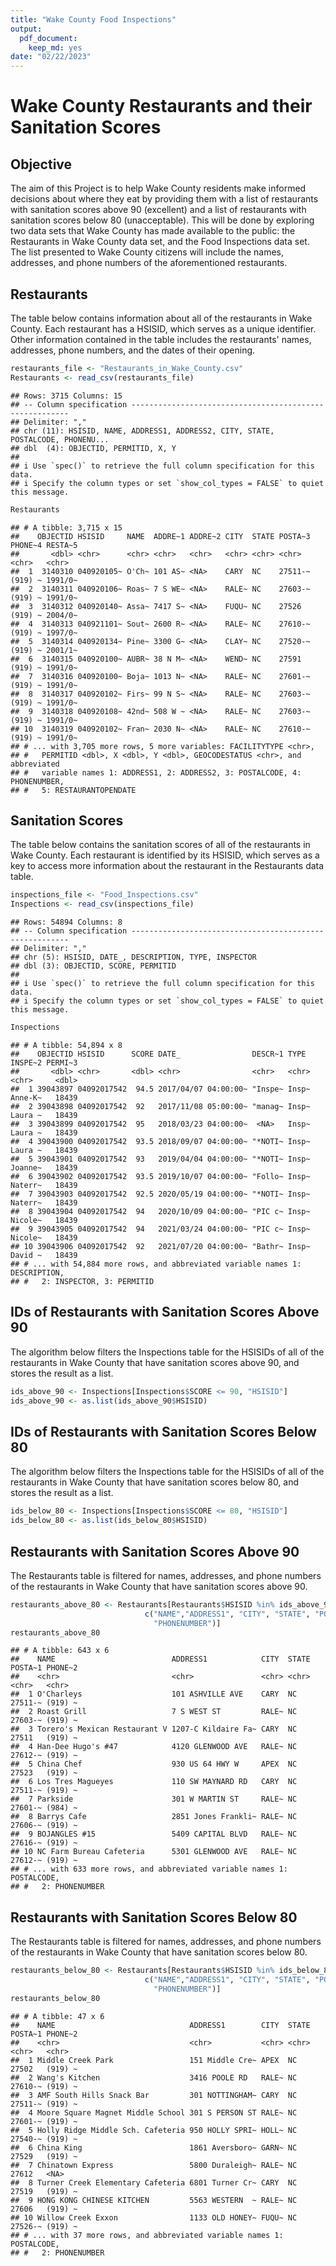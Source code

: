 ```yaml
---
title: "Wake County Food Inspections"
output:
  pdf_document:
    keep_md: yes
date: "02/22/2023"
---
```




# Wake County Restaurants and their Sanitation Scores

## Objective

The aim of this Project is to help Wake County residents make informed decisions
about where they eat by providing them with a list of restaurants with
sanitation scores above 90 (excellent) and a list of restaurants with
sanitation scores below 80 (unacceptable). This will be done by exploring two
data sets that Wake County has made available to the public: the Restaurants in
Wake County data set, and the Food Inspections data set. The list presented to
Wake County citizens will include the names, addresses, and phone numbers of the
aforementioned restaurants.


## Restaurants

The table below contains information about all of the restaurants in Wake
County. Each restaurant has a HSISID, which serves as a unique identifier. Other
information contained in the table includes the restaurants' names, addresses,
phone numbers, and the dates of their opening.


```r
restaurants_file <- "Restaurants_in_Wake_County.csv"
Restaurants <- read_csv(restaurants_file)
```

```
## Rows: 3715 Columns: 15
## -- Column specification --------------------------------------------------------
## Delimiter: ","
## chr (11): HSISID, NAME, ADDRESS1, ADDRESS2, CITY, STATE, POSTALCODE, PHONENU...
## dbl  (4): OBJECTID, PERMITID, X, Y
## 
## i Use `spec()` to retrieve the full column specification for this data.
## i Specify the column types or set `show_col_types = FALSE` to quiet this message.
```

```r
Restaurants
```

```
## # A tibble: 3,715 x 15
##    OBJECTID HSISID     NAME  ADDRE~1 ADDRE~2 CITY  STATE POSTA~3 PHONE~4 RESTA~5
##       <dbl> <chr>      <chr> <chr>   <chr>   <chr> <chr> <chr>   <chr>   <chr>  
##  1  3140310 040920105~ O'Ch~ 101 AS~ <NA>    CARY  NC    27511-~ (919) ~ 1991/0~
##  2  3140311 040920106~ Roas~ 7 S WE~ <NA>    RALE~ NC    27603-~ (919) ~ 1991/0~
##  3  3140312 040920140~ Assa~ 7417 S~ <NA>    FUQU~ NC    27526   (919) ~ 2004/0~
##  4  3140313 040921101~ Sout~ 2600 R~ <NA>    RALE~ NC    27610-~ (919) ~ 1997/0~
##  5  3140314 040920134~ Pine~ 3300 G~ <NA>    CLAY~ NC    27520-~ (919) ~ 2001/1~
##  6  3140315 040920100~ AUBR~ 38 N M~ <NA>    WEND~ NC    27591   (919) ~ 1991/0~
##  7  3140316 040920100~ Boja~ 1013 N~ <NA>    RALE~ NC    27601-~ (919) ~ 1991/0~
##  8  3140317 040920102~ Firs~ 99 N S~ <NA>    RALE~ NC    27603-~ (919) ~ 1991/0~
##  9  3140318 040920108~ 42nd~ 508 W ~ <NA>    RALE~ NC    27603-~ (919) ~ 1991/0~
## 10  3140319 040920102~ Fran~ 2030 N~ <NA>    RALE~ NC    27610-~ (919) ~ 1991/0~
## # ... with 3,705 more rows, 5 more variables: FACILITYTYPE <chr>,
## #   PERMITID <dbl>, X <dbl>, Y <dbl>, GEOCODESTATUS <chr>, and abbreviated
## #   variable names 1: ADDRESS1, 2: ADDRESS2, 3: POSTALCODE, 4: PHONENUMBER,
## #   5: RESTAURANTOPENDATE
```

## Sanitation Scores

The table below contains the sanitation scores of all of the restaurants in Wake
County. Each restaurant is identified by its HSISID, which serves as a key to
access more information about the restaurant in the Restaurants data table.


```r
inspections_file <- "Food_Inspections.csv"
Inspections <- read_csv(inspections_file)
```

```
## Rows: 54894 Columns: 8
## -- Column specification --------------------------------------------------------
## Delimiter: ","
## chr (5): HSISID, DATE_, DESCRIPTION, TYPE, INSPECTOR
## dbl (3): OBJECTID, SCORE, PERMITID
## 
## i Use `spec()` to retrieve the full column specification for this data.
## i Specify the column types or set `show_col_types = FALSE` to quiet this message.
```

```r
Inspections
```

```
## # A tibble: 54,894 x 8
##    OBJECTID HSISID      SCORE DATE_                DESCR~1 TYPE  INSPE~2 PERMI~3
##       <dbl> <chr>       <dbl> <chr>                <chr>   <chr> <chr>     <dbl>
##  1 39043897 04092017542  94.5 2017/04/07 04:00:00~ "Inspe~ Insp~ Anne-K~   18439
##  2 39043898 04092017542  92   2017/11/08 05:00:00~ "manag~ Insp~ Laura ~   18439
##  3 39043899 04092017542  95   2018/03/23 04:00:00~  <NA>   Insp~ Laura ~   18439
##  4 39043900 04092017542  93.5 2018/09/07 04:00:00~ "*NOTI~ Insp~ Laura ~   18439
##  5 39043901 04092017542  93   2019/04/04 04:00:00~ "*NOTI~ Insp~ Joanne~   18439
##  6 39043902 04092017542  93.5 2019/10/07 04:00:00~ "Follo~ Insp~ Naterr~   18439
##  7 39043903 04092017542  92.5 2020/05/19 04:00:00~ "*NOTI~ Insp~ Naterr~   18439
##  8 39043904 04092017542  94   2020/10/09 04:00:00~ "PIC c~ Insp~ Nicole~   18439
##  9 39043905 04092017542  94   2021/03/24 04:00:00~ "PIC c~ Insp~ Nicole~   18439
## 10 39043906 04092017542  92   2021/07/20 04:00:00~ "Bathr~ Insp~ David ~   18439
## # ... with 54,884 more rows, and abbreviated variable names 1: DESCRIPTION,
## #   2: INSPECTOR, 3: PERMITID
```

## IDs of Restaurants with Sanitation Scores Above 90

The algorithm below filters the Inspections table for the HSISIDs of all of the
restaurants in Wake County that have sanitation scores above 90, and stores the
result as a list.


```r
ids_above_90 <- Inspections[Inspections$SCORE <= 90, "HSISID"]
ids_above_90 <- as.list(ids_above_90$HSISID)
```

## IDs of Restaurants with Sanitation Scores Below 80

The algorithm below filters the Inspections table for the HSISIDs of all of the
restaurants in Wake County that have sanitation scores below 80, and stores the
result as a list.


```r
ids_below_80 <- Inspections[Inspections$SCORE <= 80, "HSISID"]
ids_below_80 <- as.list(ids_below_80$HSISID)
```

## Restaurants with Sanitation Scores Above 90

The Restaurants table is filtered for names, addresses, and phone numbers of the
restaurants in Wake County that have sanitation scores above 90.



```r
restaurants_above_80 <- Restaurants[Restaurants$HSISID %in% ids_above_90,
                              c("NAME","ADDRESS1", "CITY", "STATE", "POSTALCODE",
                                "PHONENUMBER")]
restaurants_above_80
```

```
## # A tibble: 643 x 6
##    NAME                          ADDRESS1            CITY  STATE POSTA~1 PHONE~2
##    <chr>                         <chr>               <chr> <chr> <chr>   <chr>  
##  1 O'Charleys                    101 ASHVILLE AVE    CARY  NC    27511-~ (919) ~
##  2 Roast Grill                   7 S WEST ST         RALE~ NC    27603-~ (919) ~
##  3 Torero's Mexican Restaurant V 1207-C Kildaire Fa~ CARY  NC    27511   (919) ~
##  4 Han-Dee Hugo's #47            4120 GLENWOOD AVE   RALE~ NC    27612-~ (919) ~
##  5 China Chef                    930 US 64 HWY W     APEX  NC    27523   (919) ~
##  6 Los Tres Magueyes             110 SW MAYNARD RD   CARY  NC    27511-~ (919) ~
##  7 Parkside                      301 W MARTIN ST     RALE~ NC    27601-~ (984) ~
##  8 Barrys Cafe                   2851 Jones Frankli~ RALE~ NC    27606-~ (919) ~
##  9 BOJANGLES #15                 5409 CAPITAL BLVD   RALE~ NC    27616-~ (919) ~
## 10 NC Farm Bureau Cafeteria      5301 GLENWOOD AVE   RALE~ NC    27612-~ (919) ~
## # ... with 633 more rows, and abbreviated variable names 1: POSTALCODE,
## #   2: PHONENUMBER
```

## Restaurants with Sanitation Scores Below 80

The Restaurants table is filtered for names, addresses, and phone numbers of the
restaurants in Wake County that have sanitation scores below 80.



```r
restaurants_below_80 <- Restaurants[Restaurants$HSISID %in% ids_below_80,
                              c("NAME","ADDRESS1", "CITY", "STATE", "POSTALCODE",
                                "PHONENUMBER")]
restaurants_below_80
```

```
## # A tibble: 47 x 6
##    NAME                              ADDRESS1        CITY  STATE POSTA~1 PHONE~2
##    <chr>                             <chr>           <chr> <chr> <chr>   <chr>  
##  1 Middle Creek Park                 151 Middle Cre~ APEX  NC    27502   (919) ~
##  2 Wang's Kitchen                    3416 POOLE RD   RALE~ NC    27610-~ (919) ~
##  3 AMF South Hills Snack Bar         301 NOTTINGHAM~ CARY  NC    27511-~ (919) ~
##  4 Moore Square Magnet Middle School 301 S PERSON ST RALE~ NC    27601-~ (919) ~
##  5 Holly Ridge Middle Sch. Cafeteria 950 HOLLY SPRI~ HOLL~ NC    27540-~ (919) ~
##  6 China King                        1861 Aversboro~ GARN~ NC    27529   (919) ~
##  7 Chinatown Express                 5800 Duraleigh~ RALE~ NC    27612   <NA>   
##  8 Turner Creek Elementary Cafeteria 6801 Turner Cr~ CARY  NC    27519   (919) ~
##  9 HONG KONG CHINESE KITCHEN         5563 WESTERN  ~ RALE~ NC    27606   (919) ~
## 10 Willow Creek Exxon                1133 OLD HONEY~ FUQU~ NC    27526-~ (919) ~
## # ... with 37 more rows, and abbreviated variable names 1: POSTALCODE,
## #   2: PHONENUMBER
```

